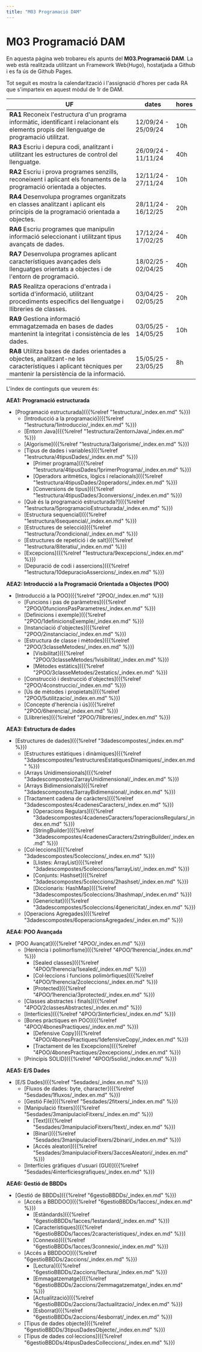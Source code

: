 ```yaml
---
title: "M03 Programació DAM"
---
```


# **M03 Programació DAM**

En aquesta pàgina web trobareu els apunts del **M03.Programació DAM**. La web està realitzada utilitzant un Framework Web(Hugo), hostatjada a Github i es fa ús de Github Pages.

Tot seguit es mostra la calendarització i l'assignació d'hores per cada RA que s'imparteix en aquest mòdul de 1r de DAM.

|UF|dates|hores|
|---|---|---|
|**RA1** Reconeix l'estructura d'un programa informàtic, identificant i relacionant els elements propis del llenguatge de programació utilitzat.|12/09/24 - 25/09/24|10h|
|**RA3** Escriu i depura codi, analitzant i utilitzant les estructures de control del llenguatge.|26/09/24 - 11/11/24|40h|
|**RA2** Escriu i prova programes senzills, reconeixent i aplicant els fonaments de la programació orientada a objectes.|12/11/24 - 27/11/24|10h|
|**RA4** Desenvolupa programes organitzats en classes analitzant i aplicant els principis de la programació orientada a objectes.|28/11/24 - 16/12/25|20h|
|**RA6** Escriu programes que manipulin informació seleccionant i utilitzant tipus avançats de dades.|17/12/24 - 17/02/25|40h|
|**RA7** Desenvolupa programes aplicant característiques avançades dels llenguatges orientats a objectes i de l'entorn de programació.|18/02/25 - 02/04/25|40h|
|**RA5** Realitza operacions d'entrada i sortida d'informació, utilitzant procediments específics del llenguatge i llibreries de classes.|03/04/25 - 02/05/25|20h|
|**RA9** Gestiona informació emmagatzemada en bases de dades mantenint la integritat i consistència de les dades.|03/05/25 - 14/05/25|10h|
|**RA8** Utilitza bases de dades orientades a objectes, analitzant-ne les característiques i aplicant tècniques per mantenir la persistència de la informació.|15/05/25 - 23/05/25|8h|


L'índex de continguts que veurem és:


**AEA1: Programació estructurada**
  + [Programació estructurada]({{%relref "1estructura/_index.en.md" %}})
    - [Introducció a la programació]({{%relref "1estructura/1introduccio/_index.en.md" %}})
    - [Entorn Java]({{%relref "1estructura/2entornJava/_index.en.md" %}})
    - [Algorisme]({{%relref "1estructura/3algorisme/_index.en.md" %}})
    - [Tipus de dades i variables]({{%relref "1estructura/4tipusDades/_index.en.md" %}})
        * [Primer programa]({{%relref "1estructura/4tipusDades/1primerPrograma/_index.en.md" %}})
        * [Operadors aritmètics, lògics i relacionals]({{%relref "1estructura/4tipusDades/2operadors/_index.en.md" %}})
        * [Conversions de tipus]({{%relref "1estructura/4tipusDades/3conversions/_index.en.md" %}})
    - [Què és la programació estructurada?]({{%relref "1estructura/5programacioEstructurada/_index.en.md" %}})
    - [Estructura sequencial]({{%relref "1estructura/6sequencial/_index.en.md" %}})
    - [Estructures de selecció]({{%relref "1estructura/7condicional/_index.en.md" %}})
    - [Estructures de repetició i de salt]({{%relref "1estructura/8iteratiu/_index.en.md" %}})
    - [Excepcions]({{%relref "1estructura/9excepcions/_index.en.md" %}})
    - [Depuració de codi i assercions]({{%relref "1estructura/10depuracioAssercions/_index.en.md" %}})


**AEA2: Introducció a la Programació Orientada a Objectes (POO)**
  + [Introducció a la POO]({{%relref "2POO/_index.en.md" %}})
    - [Funcions i pas de paràmetres]({{%relref "2POO/0funcionsPasParametres/_index.en.md" %}})
    - [Definicions i exemple]({{%relref "2POO/1definicionsExemple/_index.en.md" %}})
    - [Instanciació d'objectes]({{%relref "2POO/2instanciacio/_index.en.md" %}})
    - [Estructura de classe i mètodes]({{%relref "2POO/3classeMetodes/_index.en.md" %}})
        * [Visibilitat]({{%relref "2POO/3classeMetodes/1visibilitat/_index.en.md" %}})
        * [Mètodes estàtics]({{%relref "2POO/3classeMetodes/2estatics/_index.en.md" %}})
    - [Construcció i destrucció d'objectes]({{%relref "2POO/4construccio/_index.en.md" %}})
    - [Ús de mètodes i propietats]({{%relref "2POO/5utilitzacio/_index.en.md" %}})
    - [Concepte d'herència i ús]({{%relref "2POO/6herencia/_index.en.md" %}})
    - [Llibreries]({{%relref "2POO/7llibreries/_index.en.md" %}})


**AEA3: Estructura de dades**
  + [Estructures de dades]({{%relref "3dadescompostes/_index.en.md" %}})
    - [Estructures estàtiques i dinàmiques]({{%relref "3dadescompostes/1estructuresEstatiquesDinamiques/_index.en.md" %}})
    - [Arrays Unidimensionals]({{%relref "3dadescompostes/2arrayUnidimensional/_index.en.md" %}})
    - [Arrays Bidimensionals]({{%relref "3dadescompostes/3arrayBidimensional/_index.en.md" %}})
    - [Tractament cadena de caràcters]({{%relref "3dadescompostes/4cadenesCaracters/_index.en.md" %}})
        * [Operacions Regulars]({{%relref "3dadescompostes/4cadenesCaracters/1operacionsRegulars/_index.en.md" %}})
        * [StringBuilder]({{%relref "3dadescompostes/4cadenesCaracters/2stringBuilder/_index.en.md" %}})
    - [Col·leccions]({{%relref "3dadescompostes/5coleccions/_index.en.md" %}})
        * [Llistes: ArrayList]({{%relref "3dadescompostes/5coleccions/1arrayList/_index.en.md" %}})
        * [Conjunts: Hashset]({{%relref "3dadescompostes/5coleccions/2hashset/_index.en.md" %}})
        * [Diccionaris: HashMap]({{%relref "3dadescompostes/5coleccions/3hashmap/_index.en.md" %}})
        * [Genericitat]({{%relref "3dadescompostes/5coleccions/4genericitat/_index.en.md" %}})
    - [Operacions Agregades]({{%relref "3dadescompostes/6operacionsAgregades/_index.en.md" %}})

**AEA4: POO Avançada**
  + [POO Avançat]({{%relref "4POO/_index.en.md" %}})
    - [Herència i polimorfisme]({{%relref "4POO/1herencia/_index.en.md" %}})
        * [Sealed classes]({{%relref "4POO/1herencia/1sealed/_index.en.md" %}})
        * [Col·leccions i funcions polimòrfiques]({{%relref "4POO/1herencia/2coleccions/_index.en.md" %}})
        * [Protected]({{%relref "4POO/1herencia/3protected/_index.en.md" %}})
    - [Classes abstractes i finals]({{%relref "4POO/2classesAbstractes/_index.en.md" %}})
    - [Interfícies]({{%relref "4POO/3interficies/_index.en.md" %}})
    - [Bones pràctiques en POO]({{%relref "4POO/4bonesPractiques/_index.en.md" %}})
        * [Defensive Copy]({{%relref "4POO/4bonesPractiques/1defensiveCopy/_index.en.md" %}})
        * [Tractament de les Excepcions]({{%relref "4POO/4bonesPractiques/2excepcions/_index.en.md" %}})
    - [Principis SOLID]({{%relref "4POO/5solid/_index.en.md" %}})

**AEA5: E/S Dades**
  + [E/S Dades]({{%relref "5esdades/_index.en.md" %}})
    - [Fluxos de dades: byte, character]({{%relref "5esdades/1fluxos/_index.en.md" %}})
    - [Gestió File]({{%relref "5esdades/2fitxers/_index.en.md" %}})
    - [Manipulació fitxers]({{%relref "5esdades/3manipulacioFitxers/_index.en.md" %}})
        * [Text]({{%relref "5esdades/3manipulacioFitxers/1text/_index.en.md" %}})   
        * [Binari]({{%relref "5esdades/3manipulacioFitxers/2binari/_index.en.md" %}})
        * [Accés aleatori]({{%relref "5esdades/3manipulacioFitxers/3accesAleatori/_index.en.md" %}}) 
    - [Interfícies gràfiques d'usuari (GUI)]({{%relref "5esdades/4interficiesgrafiques/_index.en.md" %}})




**AEA6: Gestió de BBDDs**
+ [Gestió de BBDDs]({{%relref "6gestioBBDDs/_index.en.md" %}})
    - [Accés a BBDDOO]({{%relref "6gestioBBDDs/1acces/_index.en.md" %}})
        * [Estàndards]({{%relref "6gestioBBDDs/1acces/1estandard/_index.en.md" %}})   
        * [Característiques]({{%relref "6gestioBBDDs/1acces/2caracteristiques/_index.en.md" %}})
        * [Connexió]({{%relref "6gestioBBDDs/1acces/3connexio/_index.en.md" %}}) 
    - [Accés a BBDDOO]({{%relref "6gestioBBDDs/2accions/_index.en.md" %}})
        * [Lectura]({{%relref "6gestioBBDDs/2accions/1lectura/_index.en.md" %}}) 
        * [Emmagatzematge]({{%relref "6gestioBBDDs/2accions/2emmagatzematge/_index.en.md" %}})   
        * [Actualització]({{%relref "6gestioBBDDs/2accions/3actualitzacio/_index.en.md" %}})
        * [Esborrat]({{%relref "6gestioBBDDs/2accions/4esborrat/_index.en.md" %}}) 
    - [Tipus de dades objecte]({{%relref "6gestioBBDDs/3tipusDadesObjecte/_index.en.md" %}})
    - [Tipus de dades col·leccions]({{%relref "6gestioBBDDs/4tipusDadesColleccions/_index.en.md" %}})

